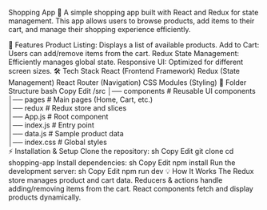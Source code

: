 Shopping App 🛒
A simple shopping app built with React and Redux for state management. This app allows users to browse products, add items to their cart, and manage their shopping experience efficiently.

🚀 Features
Product Listing: Displays a list of available products.
Add to Cart: Users can add/remove items from the cart.
Redux State Management: Efficiently manages global state.
Responsive UI: Optimized for different screen sizes.
🛠 Tech Stack
React (Frontend Framework)
Redux (State Management)
React Router (Navigation)
CSS Modules (Styling)
📂 Folder Structure
bash
Copy
Edit
/src
│── components       # Reusable UI components  
│── pages            # Main pages (Home, Cart, etc.)  
│── redux            # Redux store and slices  
│── App.js           # Root component  
│── index.js         # Entry point  
│── data.js          # Sample product data  
│── index.css        # Global styles  
⚡ Installation & Setup
Clone the repository:
sh
Copy
Edit
git clone <your-repo-url>
cd shopping-app
Install dependencies:
sh
Copy
Edit
npm install
Run the development server:
sh
Copy
Edit
npm run dev
💡 How It Works
The Redux store manages product and cart data.
Reducers & actions handle adding/removing items from the cart.
React components fetch and display products dynamically.
